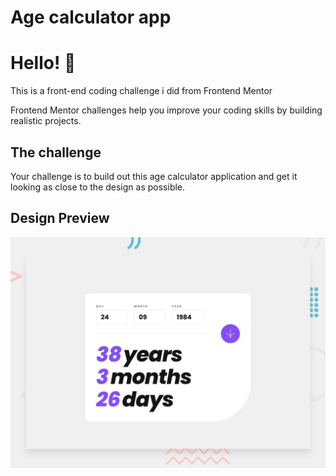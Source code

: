 # Age calculator app

# Hello! 👋

This is a front-end coding challenge i did from Frontend Mentor

Frontend Mentor challenges help you improve your coding skills by building realistic projects.

## The challenge

Your challenge is to build out this age calculator application and get it looking as close to the design as possible.

## Design Preview
![Design preview for the Age calculator app coding challenge](./design/desktop-preview.jpg)
